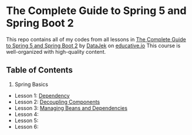 # The Complete Guide to Spring 5 and Spring Boot 2

This repo contains all of my codes from all lessons in [The Complete Guide to Spring 5 and Spring Boot 2](https://www.educative.io/courses/guide-spring-5-spring-boot-2) by [DataJek](https://www.educative.io/profile/view/5352985413550080) on [educative.io](https://www.educative.io/)
This course is well-organized with high-quality content.

## Table of Contents

1. Spring Basics
- Lesson 1: [Dependency]()
- Lesson 2: [Decoupling Components]()
- Lesson 3: [Managing Beans and Dependencies]()
- Lesson 4:
- Lesson 5:
- Lesson 6: